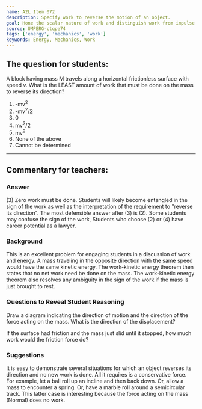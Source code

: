```yaml
---
name: A2L Item 072
description: Specify work to reverse the motion of an object.
goal: Hone the scalar nature of work and distinguish work from impulse.
source: UMPERG-ctqpe74
tags: ['energy', 'mechanics', 'work']
keywords: Energy, Mechanics, Work
---
```


## The question for students:

A block having mass M travels along a horizontal frictionless surface
with speed v.   What is the LEAST amount of work that must be done on
the mass to reverse its direction?

1. -mv<sup>2</sup>
2. -mv<sup>2</sup>/2
3. 0
4. mv<sup>2</sup>/2
5. mv<sup>2</sup>
6. None of the above
7. Cannot be determined


<hr/>

## Commentary for teachers:

### Answer

(3) Zero work must be done.  Students will likely become entangled in
the sign of the work as well as the interpretation of the requirement to
"reverse its direction".  The most defensible answer after (3) is (2). 
Some students may confuse the sign of the work,  Students who choose (2)
or (4) have career potential as a lawyer.

### Background

This is an excellent problem for engaging students in a discussion of
work and energy.  A mass traveling in the opposite direction with the
same speed would have the same kinetic energy.  The work-kinetic energy
theorem then states that no net work need be done on the mass.   The
work-kinetic energy theorem also resolves any ambiguity in the sign of
the work if the mass is just brought to rest.

### Questions to Reveal Student Reasoning

Draw a diagram indicating the direction of motion and the direction of
the force acting on the mass.  What is the direction of the
displacement?

If the surface had friction and the mass just slid until it stopped, how
much work would the friction force do?

### Suggestions

It is easy to demonstrate several situations for which an object
reverses its direction and no new work is done.  All it requires is a
conservative force.  For example, let a ball roll up an incline and then
back down.  Or, allow a mass to encounter a spring.  Or, have a marble
roll around a semicircular track.  This latter case is interesting
because the force acting on the mass (Normal) does no work.
